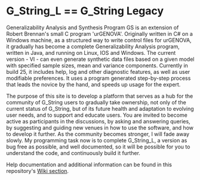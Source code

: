 # G_String_L == G_String Legacy
Generalizability Analysis and Synthesis Program
GS is an extension of Robert Brennan's small C program 'urGENOVA'. Originally written in C# on a Windows machine, as a structured way to write control files for urGENOVA, it gradually has become a complete Generalizability Analysis program, written in Java, and running on Linux, IOS and Windows. The current version - VI - can even generate synthetic data files based on a given model with specified sample sizes, mean and variance components.
Currently in build 25, it includes help, log and other diagnostic features, as well as user modifiable preferences.
It uses a program generated step-by-step process that leads the novice by the hand, and speeds up usage for the expert.

The purpose of this site is to develop a platform that serves as a hub for the community of G_String users to gradually take ownership, not only of the current status of G_String, but of its future health and adaptation to evolving user needs, and to support and educate users. You are invited to become active as participants in the discussions, by asking and answering queries, by suggesting and guiding new venues in how to use the software, and how to develop it further.
As the community becomes stronger, I will fade away slowly.
My programming task now is to complete G_String_L, a version as bug free as possible, and well documented, so it will be possible for you to understand the code, and continuously build it further.
 
Help documentation and additional information can be found in this repository's [Wiki section](https://github.com/Papa-26/gsvi_root/wiki).
